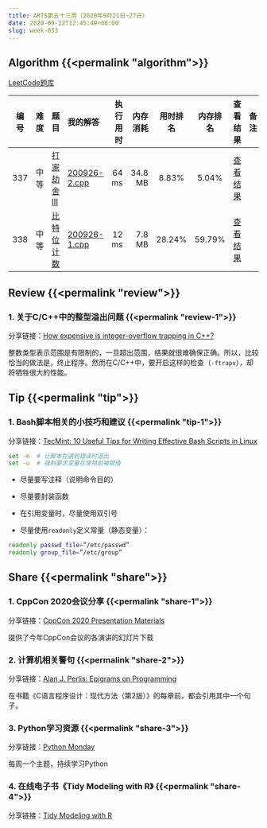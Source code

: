 ```yaml
---
title: ARTS第五十三周（2020年9月21日~27日）
date: 2020-09-22T12:45:49+08:00
slug: week-053
---
```


## Algorithm {{<permalink "algorithm">}}

[LeetCode题库](https://leetcode-cn.com/problemset/all/)

| 编号 | 难度 | 题目 | 我的解答 | 执行用时 | 内存消耗 | 用时排名 | 内存排名 | 查看结果 | 备注 |
|:----:|:----:|:-----|:---------|---------:|---------:|:--------:|:--------:|:--------:|:-----|
| 337 | 中等 | [打家劫舍 III](https://leetcode-cn.com/problems/house-robber-iii/) | [200926-2.cpp](https://github.com/yanlinlin82/leetcode/blob/master/00337_house-robber-iii/200926-2.cpp) | 64 ms | 34.8 MB | 8.83% | 5.04% | [查看结果](https://leetcode-cn.com/submissions/detail/111644925/) |  |
| 338 | 中等 | [比特位计数](https://leetcode-cn.com/problems/counting-bits/) | [200926-1.cpp](https://github.com/yanlinlin82/leetcode/blob/master/00338_counting-bits/200926-1.cpp) | 12 ms | 7.8 MB | 28.24% | 59.79% | [查看结果](https://leetcode-cn.com/submissions/detail/111646831/) |  |

## Review {{<permalink "review">}}

### 1. 关于C/C++中的整型溢出问题 {{<permalink "review-1">}}

分享链接：[How expensive is integer-overflow trapping in C++?](https://lemire.me/blog/2020/09/23/how-expensive-is-integer-overflow-trapping-in-c/)

整数类型表示范围是有限制的，一旦超出范围，结果就很难确保正确。所以，比较恰当的做法是，终止程序。然而在C/C++中，要开启这样的检查（`-ftrapv`），却将牺牲很大的性能。

## Tip {{<permalink "tip">}}

### 1. Bash脚本相关的小技巧和建议 {{<permalink "tip-1">}}

分享链接：[TecMint: 10 Useful Tips for Writing Effective Bash Scripts in Linux](https://www.tecmint.com/useful-tips-for-writing-bash-scripts-in-linux/)

```sh
set -e  # 让脚本在遇到错误时退出
set -u  # 强制要求变量在使用前被赋值
```

* 尽量要写注释（说明命令目的）
* 尽量要封装函数
* 在引用变量时，尽量使用双引号

* 尽量使用`readonly`定义常量（静态变量）：

```sh
readonly passwd_file=”/etc/passwd”
readonly group_file=”/etc/group”
```


## Share {{<permalink "share">}}

### 1. CppCon 2020会议分享 {{<permalink "share-1">}}

分享链接：[CppCon 2020 Presentation Materials](https://github.com/CppCon/CppCon2020)

提供了今年CppCon会议的各演讲的幻灯片下载

### 2. 计算机相关警句 {{<permalink "share-2">}}

分享链接：[Alan J. Perlis: Epigrams on Programming](http://pu.inf.uni-tuebingen.de/users/klaeren/epigrams.html)

在书籍《C语言程序设计：现代方法（第2版）》的每章前，都会引用其中一个句子。

### 3. Python学习资源 {{<permalink "share-3">}}

分享链接：[Python Monday](http://damiantgordon.com/PythonMonday/)

每周一个主题，持续学习Python

### 4. 在线电子书《Tidy Modeling with R》 {{<permalink "share-4">}}

分享链接：[Tidy Modeling with R](https://www.tmwr.org/)
